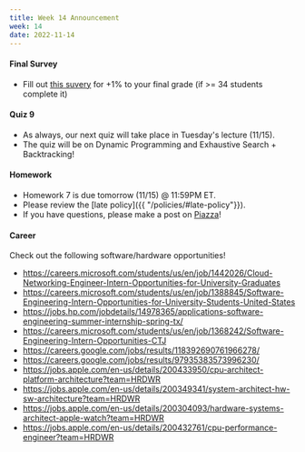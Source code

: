 ```yaml
---
title: Week 14 Announcement
week: 14
date: 2022-11-14
---
```


#### Final Survey
- Fill out [this suvery](https://docs.google.com/forms/d/e/1FAIpQLSe_8x9x7eF98dCcUpmKg26Tvv9y02jNyTvx5v-ZEnRysSeWkA/viewform) for +1% to your final grade (if >= 34 students complete it)

#### Quiz 9
- As always, our next quiz will take place in Tuesday's lecture (11/15).
- The quiz will be on Dynamic Programming and Exhaustive Search + Backtracking!

#### Homework

- Homework 7 is due tomorrow (11/15) @ 11:59PM ET.
- Please review the [late policy]({{ "/policies/#late-policy"}}).
- If you have questions, please make a post on [Piazza](https://piazza.com/class/l6fee1cmjpp5az)!

#### Career

Check out the following software/hardware opportunities!

- https://careers.microsoft.com/students/us/en/job/1442026/Cloud-Networking-Engineer-Intern-Opportunities-for-University-Graduates
- https://careers.microsoft.com/students/us/en/job/1388845/Software-Engineering-Intern-Opportunities-for-University-Students-United-States
- https://jobs.hp.com/jobdetails/14978365/applications-software-engineering-summer-internship-spring-tx/
- https://careers.microsoft.com/students/us/en/job/1368242/Software-Engineering-Intern-Opportunities-CTJ
- https://careers.google.com/jobs/results/118392690761966278/
- https://careers.google.com/jobs/results/97935383573996230/
- https://jobs.apple.com/en-us/details/200433950/cpu-architect-platform-architecture?team=HRDWR
- https://jobs.apple.com/en-us/details/200349341/system-architect-hw-sw-architecture?team=HRDWR
- https://jobs.apple.com/en-us/details/200304093/hardware-systems-architect-apple-watch?team=HRDWR
- https://jobs.apple.com/en-us/details/200432761/cpu-performance-engineer?team=HRDWR




